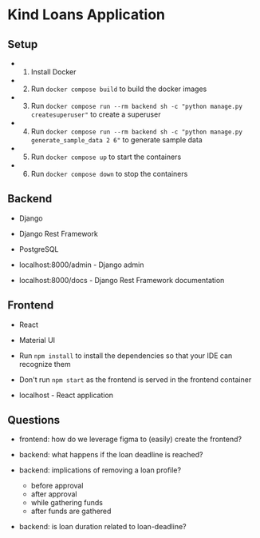 # Kind Loans Application

## Setup

- 1. Install Docker
- 2. Run `docker compose build` to build the docker images
- 3. Run `docker compose run --rm backend sh -c "python manage.py createsuperuser"` to create a superuser
- 4. Run `docker compose run --rm backend sh -c "python manage.py generate_sample_data 2 6"` to generate sample data
- 5. Run `docker compose up` to start the containers
- 6. Run `docker compose down` to stop the containers

## Backend

- Django
- Django Rest Framework
- PostgreSQL

- localhost:8000/admin - Django admin
- localhost:8000/docs - Django Rest Framework documentation

## Frontend

- React
- Material UI

- Run `npm install` to install the dependencies so that your IDE can recognize them
- Don't run `npm start` as the frontend is served in the frontend container

- localhost - React application

## Questions

- frontend: how do we leverage figma to (easily) create the frontend?

- backend: what happens if the loan deadline is reached?
- backend: implications of removing a loan profile?
    - before approval
    - after approval
    - while gathering funds
    - after funds are gathered
- backend: is loan duration related to loan-deadline?
